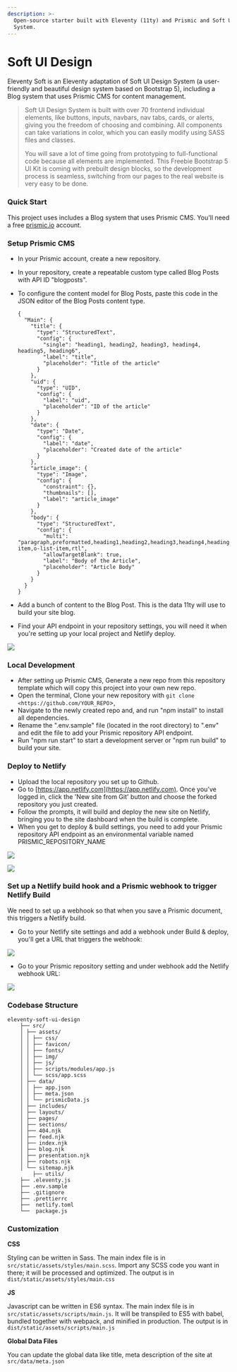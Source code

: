 ```yaml
---
description: >-
  Open-source starter built with Eleventy (11ty) and Prismic and Soft UI Design
  System.
---
```


# Soft UI Design

Eleventy Soft is an Eleventy adaptation of Soft UI Design System (a user-friendly and beautiful design system based on Bootstrap 5), including a Blog system that uses Prismic CMS for content management.

> Soft UI Design System is built with over 70 frontend individual elements, like buttons, inputs, navbars, nav tabs, cards, or alerts, giving you the freedom of choosing and combining. All components can take variations in color, which you can easily modify using SASS files and classes.
>
> You will save a lot of time going from prototyping to full-functional code because all elements are implemented. This Freebie Bootstrap 5 UI Kit is coming with prebuilt design blocks, so the development process is seamless, switching from our pages to the real website is very easy to be done.

### Quick Start

This project uses includes a Blog system that uses Prismic CMS. You'll need a free [prismic.io](http://prismic.io) account.

### Setup Prismic CMS

* In your Prismic account, create a new repository.
* In your repository, create a repeatable custom type called Blog Posts with API ID "blogposts".
*   To configure the content model for Blog Posts, paste this code in the JSON editor of the Blog Posts content type.

    ```
    {
      "Main": {
        "title": {
          "type": "StructuredText",
          "config": {
            "single": "heading1, heading2, heading3, heading4, heading5, heading6",
            "label": "title",
            "placeholder": "Title of the article"
          }
        },
        "uid": {
          "type": "UID",
          "config": {
            "label": "uid",
            "placeholder": "ID of the article"
          }
        },
        "date": {
          "type": "Date",
          "config": {
            "label": "date",
            "placeholder": "Created date of the article"
          }
        },
        "article_image": {
          "type": "Image",
          "config": {
            "constraint": {},
            "thumbnails": [],
            "label": "article_image"
          }
        },
        "body": {
          "type": "StructuredText",
          "config": {
            "multi": "paragraph,preformatted,heading1,heading2,heading3,heading4,heading5,heading6,strong,em,hyperlink,image,embed,list-item,o-list-item,rtl",
            "allowTargetBlank": true,
            "label": "Body of the Article",
            "placeholder": "Article Body"
          }
        }
      }
    }

    ```
* Add a bunch of content to the Blog Post. This is the data 11ty will use to build your site blog.
* Find your API endpoint in your repository settings, you will need it when you're setting up your local project and Netlify deploy.

![](../../.gitbook/assets/get-prismic-repo-url.png)

### Local Development

* After setting up Prismic CMS, Generate a new repo from this repository template which will copy this project into your own new repo.
* Open the terminal, Clone your new repository with `git clone <https://github.com/YOUR_REPO`>,
* Navigate to the newly created repo and, and run "npm install" to install all dependencies.
* Rename the ".env.sample" file (located in the root directory) to ".env" and edit the file to add your Prismic repository API endpoint.
* Run "npm run start" to start a development server or "npm run build" to build your site.

### Deploy to Netlify

* Upload the local repository you set up to Github.
* Go to [https://app.netlify.com](https://app.netlify.com). Once you’ve logged in, click the 'New site from Git' button and choose the forked repository you just created.
* Follow the prompts, it will build and deploy the new site on Netlify, bringing you to the site dashboard when the build is complete.
* When you get to deploy & build settings, you need to add your Prismic repository API endpoint as an environmental variable named PRISMIC\_REPOSITORY\_NAME

![](../../.gitbook/assets/netlify-env-setup-1.png)

![](../../.gitbook/assets/netlify-env-setup-2.png)

### Set up a Netlify build hook and a Prismic webhook to trigger Netlify Build

We need to set up a webhook so that when you save a Prismic document, this triggers a Netlify build.

* Go to your Netlify site settings and add a webhook under Build & deploy, you'll get a URL that triggers the webhook:

![](../../.gitbook/assets/netlify-build-hooks-1.png)

* Go to your Prismic repository setting and under webhook add the Netlify webhook URL:

![](../../.gitbook/assets/netlify-build-hooks-2.png)

### Codebase Structure

```
eleventy-soft-ui-design
    ├── src/
    │ ├── assets/
    │ │ ├── css/
    │ │ ├── favicon/
    │ │ ├── fonts/
    │ │ ├── img/
    │ │ ├── js/
    │ │ ├── scripts/modules/app.js
    │ │ └── scss/app.scss
    │ ├── data/
    │ │ ├── app.json
    │ │ ├── meta.json
    │ │ └── prismicData.js
    │ ├── includes/
    │ ├── layouts/
    │ ├── pages/
    │ ├── sections/
    │ ├── 404.njk
    │ ├── feed.njk
    │ ├── index.njk
    │ ├── blog.njk
    │ ├── presentation.njk
    │ ├── robots.njk
    │ └── sitemap.njk
        ├── utils/
    ├── .eleventy.js
    ├── .env.sample
    ├── .gitignore
    ├── .prettierrc
    ├──  netlify.toml
    └──  package.js
```

### Customization

**CSS**

Styling can be written in Sass. The main index file is in `src/static/assets/styles/main.scss`. Import any SCSS code you want in there; it will be processed and optimized. The output is in `dist/static/assets/styles/main.css`

**JS**

Javascript can be written in ES6 syntax. The main index file is in `src/static/assets/scripts/main.js`. It will be transpiled to ES5 with babel, bundled together with webpack, and minified in production. The output is in `dist/static/assets/scripts/main.js`

**Global Data Files**

You can update the global data like title, meta description of the site at `src/data/meta.json`
